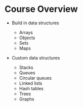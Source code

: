 # Course Overview

- Build in data structures

  - Arrays
  - Objects
  - Sets
  - Maps

- Custom data structures
  - Stacks
  - Queues
  - Circular queues
  - Linked lists
  - Hash tables
  - Trees
  - Graphs
